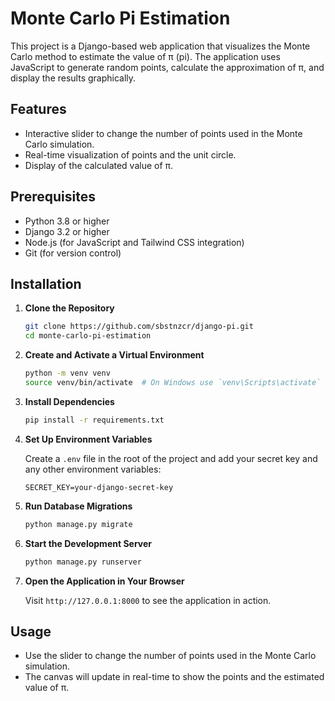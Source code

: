# Monte Carlo Pi Estimation

This project is a Django-based web application that visualizes the Monte Carlo method to estimate the value of π (pi). The application uses JavaScript to generate random points, calculate the approximation of π, and display the results graphically.

## Features

- Interactive slider to change the number of points used in the Monte Carlo simulation.
- Real-time visualization of points and the unit circle.
- Display of the calculated value of π.

## Prerequisites

- Python 3.8 or higher
- Django 3.2 or higher
- Node.js (for JavaScript and Tailwind CSS integration)
- Git (for version control)

## Installation

1. **Clone the Repository**

   ```bash
   git clone https://github.com/sbstnzcr/django-pi.git
   cd monte-carlo-pi-estimation
   ```

2. **Create and Activate a Virtual Environment**

   ```bash
   python -m venv venv
   source venv/bin/activate  # On Windows use `venv\Scripts\activate`
   ```

3. **Install Dependencies**

   ```bash
   pip install -r requirements.txt
   ```

4. **Set Up Environment Variables**

   Create a `.env` file in the root of the project and add your secret key and any other environment variables:

   ```env
   SECRET_KEY=your-django-secret-key
   ```

5. **Run Database Migrations**

   ```bash
   python manage.py migrate
   ```

6. **Start the Development Server**

   ```bash
   python manage.py runserver
   ```

7. **Open the Application in Your Browser**

   Visit `http://127.0.0.1:8000` to see the application in action.

## Usage

- Use the slider to change the number of points used in the Monte Carlo simulation.
- The canvas will update in real-time to show the points and the estimated value of π.